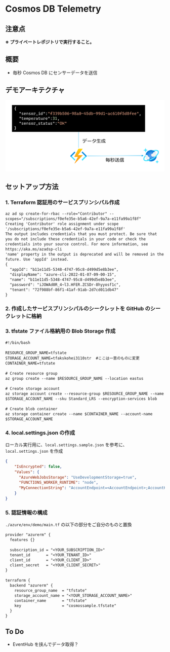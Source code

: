 # Cosmos DB Telemetry

## 注意点

**※ プライベートレポジトリで実行すること。**

## 概要

- 毎秒 Cosmos DB にセンサーデータを送信

## デモアーキテクチャ

![alt text](./images/architecture.png)

## セットアップ方法

### 1. Terraform 認証用のサービスプリンシパル作成

```
az ad sp create-for-rbac --role="Contributor" --scopes="/subscriptions/f0efe35e-b5a6-42ef-9a7a-e11fa99a1f8f"
Creating 'Contributor' role assignment under scope '/subscriptions/f0efe35e-b5a6-42ef-9a7a-e11fa99a1f8f'
The output includes credentials that you must protect. Be sure that you do not include these credentials in your code or check the credentials into your source control. For more information, see https://aka.ms/azadsp-cli
'name' property in the output is deprecated and will be removed in the future. Use 'appId' instead.
{
  "appId": "b11e11d5-5348-4747-95c8-d499d5e8b3ee",
  "displayName": "azure-cli-2022-01-07-09-00-15",
  "name": "b11e11d5-5348-4747-95c8-d499d5e8b3ee",
  "password": "iJOWAd0R_4~l3.HFER.ZCSDr-8hyyosf1c",
  "tenant": "72f988bf-86f1-41af-91ab-2d7cd011db47"
}
```

### 2. 作成したサービスプリンシパルのシークレットを GitHub のシークレットに格納

### 3. tfstate ファイル格納用の Blob Storage 作成

```
#!/bin/bash

RESOURCE_GROUP_NAME=tfstate
STORAGE_ACCOUNT_NAME=tfakskohei3110str  #ここは一意のものに変更
CONTAINER_NAME=tfstate

# Create resource group
az group create --name $RESOURCE_GROUP_NAME --location eastus

# Create storage account
az storage account create --resource-group $RESOURCE_GROUP_NAME --name $STORAGE_ACCOUNT_NAME --sku Standard_LRS --encryption-services blob

# Create blob container
az storage container create --name $CONTAINER_NAME --account-name $STORAGE_ACCOUNT_NAME
```

### 4. local.settings.json の作成

ローカル実行用に、`local.settings.sample.json` を参考に、`local.settings.json` を作成

```local.settings.json
{
    "IsEncrypted": false,
    "Values": {
      "AzureWebJobsStorage": "UseDevelopmentStorage=true",
      "FUNCTIONS_WORKER_RUNTIME": "node",
      "MyConnectionString": "AccountEndpoint=<AccountEndpoint>;AccountKey=<AccountKey>;"
    }
}
```

### 5. 認証情報の構成

`./azure/env/demo/main.tf` の以下の部分をご自分のものと置換

```
provider "azurerm" {
  features {}

  subscription_id = "<YOUR_SUBSCRIPTION_ID>"
  tenant_id       = "<YOUR_TENANT_ID>"
  client_id       = "<YOUR_CLIENT_ID>"
  client_secret   = "<YOUR_CLIENT_SECRET>"
}

terraform {
  backend "azurerm" {
    resource_group_name  = "tfstate"
    storage_account_name = "<YOUR_STORAGE_ACCOUNT_NAME>"
    container_name       = "tfstate"
    key                  = "cosmossample.tfstate"
  }
}
```

## To Do

- EventHub を挟んでデータ取得？